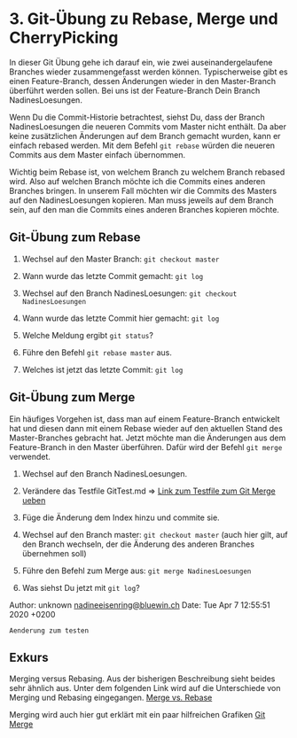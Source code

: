 # 3. Git-Übung zu Rebase, Merge und CherryPicking #

In dieser Git Übung gehe ich darauf ein, wie zwei auseinandergelaufene Branches wieder zusammengefasst werden können. Typischerweise gibt es einen Feature-Branch, dessen Änderungen wieder in den Master-Branch überführt werden sollen. Bei uns ist der Feature-Branch Dein Branch NadinesLoesungen.

Wenn Du die Commit-Historie betrachtest, siehst Du, dass der Branch NadinesLoesungen die neueren Commits vom Master nicht enthält. Da aber keine zusätzlichen Änderungen auf dem Branch gemacht wurden, kann er einfach rebased werden. Mit dem Befehl `git rebase` würden die neueren Commits aus dem Master einfach übernommen.

Wichtig beim Rebase ist, von welchem Branch zu welchem Branch rebased wird. Also auf welchen Branch möchte ich die Commits eines anderen Branches bringen. In unserem Fall möchten wir die Commits des Masters auf den NadinesLoesungen kopieren. Man muss jeweils auf dem Branch sein, auf den man die Commits eines anderen Branches kopieren möchte.

## Git-Übung zum Rebase ##

1. Wechsel auf den Master Branch: `git checkout master`

2. Wann wurde das letzte Commit gemacht: `git log`

3. Wechsel auf den Branch NadinesLoesungen: `git checkout NadinesLoesungen`

4. Wann wurde das letzte Commit hier gemacht: `git log`

5. Welche Meldung ergibt `git status`? 

6. Führe den Befehl `git rebase master` aus.

7. Welches ist jetzt das letzte Commit: `git log`


## Git-Übung zum Merge ##

Ein häufiges Vorgehen ist, dass man auf einem Feature-Branch entwickelt hat und diesen dann mit einem Rebase wieder auf den aktuellen Stand des Master-Branches gebracht hat. Jetzt möchte man die Änderungen aus dem Feature-Branch in den Master überführen. Dafür wird der Befehl `git merge` verwendet.

1. Wechsel auf den Branch NadinesLoesungen.

2. Verändere das Testfile GitTest.md => [Link zum Testfile zum Git Merge ueben](./GitTest.md)

3. Füge die Änderung dem Index hinzu und commite sie. 

4. Wechsel auf den Branch master: `git checkout master` (auch hier gilt, auf den Branch wechseln, der die Änderung des anderen Branches übernehmen soll)

5. Führe den Befehl zum Merge aus: `git merge NadinesLoesungen`

6. Was siehst Du jetzt mit `git log`?

Author: unknown <nadineeisenring@bluewin.ch>
Date:   Tue Apr 7 12:55:51 2020 +0200

    Aenderung zum testen

## Exkurs ##

Merging versus Rebasing. Aus der bisherigen Beschreibung sieht beides sehr ähnlich aus. 
Unter dem folgenden Link wird auf die Unterschiede von Merging und Rebasing eingegangen. 
[Merge vs. Rebase](https://www.atlassian.com/de/git/tutorials/merging-vs-rebasing)

Merging wird auch hier gut erklärt mit ein paar hilfreichen Grafiken [Git Merge](https://git-scm.com/book/de/v2/Git-Branching-Einfaches-Branching-und-Merging#_basic_merging)
